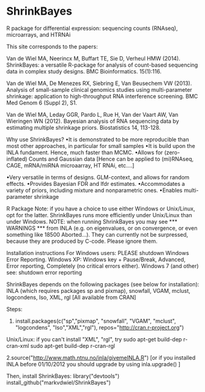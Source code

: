 # ShrinkBayes
R package for differential expression: sequencing counts (RNAseq), microarrays, and HTRNAi

This site corresponds to the papers:

Van de Wiel MA, Neerincx M, Buffart TE, Sie D, Verheul HMW (2014). ShrinkBayes: a versatile R-package for analysis of count-based sequencing data in complex study designs. BMC Bioinformatics. 15(1):116.

Van de Wiel MA,  De Menezes RX, Siebring E, Van Beusechem VW (2013). Analysis of small-sample clinical genomics studies using multi-parameter shrinkage: application to high-throughput RNA interference screening. BMC Med Genom 6 (Suppl 2), S1.

 Van de Wiel MA, Leday GGR, Pardo L, Rue H, Van der Vaart AW, Van Wieringen WN (2012). Bayesian analysis of RNA sequencing data by estimating multiple shrinkage priors. Biostatistics 14, 113-128.


Why use ShrinkBayes?
•It is demonstrated to be more reproducible than most other approaches, in particular for small samples
•It is build upon the INLA fundament. Hence, much faster than MCMC.
•Allows for (zero-inflated) Counts and Gaussian data [Hence can be applied to (mi)RNAseq, CAGE, mRNA/miRNA microaarray, HT RNAi, etc....]

•Very versatile in terms of designs. GLM-context, and allows for random effects.
•Provides Bayesian FDR and lfdr estimates.
•Accommodates a variety of priors, including mixture and nonparametric ones.
•Enables multi-parameter shrinkage

R Package
Note: if you have a choice to use either Windows or Unix/Linux, opt for the latter. ShrinkBayes runs more efficiently under Unix/Linux than under Windows. NOTE:  when running ShrinkBayes you may see *** WARNINGS ***  from INLA (e.g. on eigenvalues, or on convergence, or even something like 18500 Aborted...). They can currently not be surpressed, because they are produced by C-code. Please ignore them. 

Installation instructions
 For Windows users: PLEASE shutdown Windows Error Reporting. Windows XP: Windows key + Pause/Break, Advanced, Error reporting, Completely (no critical errors either). Windows 7 (and other) see: shutdown error reporting

ShrinkBayes depends on the following packages (see below for installation): 
INLA  (which requires packages sp and pixmap), snowfall, VGAM, mclust, logcondens, Iso, XML, rgl [All available from CRAN]

Steps:
 1. install.packages(c("sp","pixmap", "snowfall", "VGAM", "mclust", "logcondens", "Iso","XML","rgl"), repos="http://cran.r-project.org")

Unix/Linux: if you can't install "XML", "rgl", try
sudo apt-get build-dep r-cran-xml
sudo apt-get build-dep r-cran-rgl

2.source("http://www.math.ntnu.no/inla/givemeINLA.R") 
 [or if you installed INLA before 01/10/2012 you should upgrade by using inla.upgrade() ]

Then, install ShrinkBayes:
library("devtools")
install_github("markvdwiel/ShrinkBayes")
